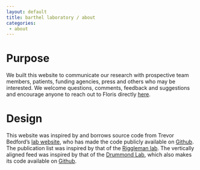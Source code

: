 ```yaml
---
layout: default
title: barthel laboratory / about
categories:
 - about
---
```

# Purpose
We built this website to communicate our research with prospective team members, patients, funding agencies, press and others who may be interested. We welcome questions, comments, feedback and suggestions and encourage anyone to reach out to Floris directly [here](/team/floris-barthel/).

# Design
This website was inspired by and borrows source code from Trevor Bedford’s [lab website](https://bedford.io/), who has made the code publicly available on [Github](https://github.com/blab/blotter). The publication list was inspired by that of the [Riggleman lab](http://rrgroup.seas.upenn.edu/publications/). The vertically aligned feed was inspired by that of the [Drummond Lab](http://drummondlab.org/), which also makes its code available on [Github](https://github.com/drummondlab/drummondlab.github.io).